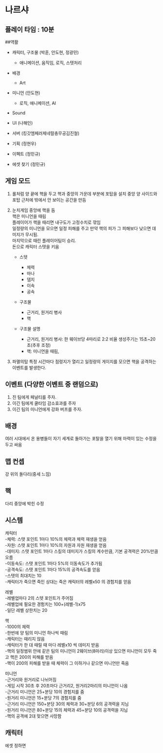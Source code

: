 # 나르샤

## 플레이 타임 : 10분

##역활
- 캐릭터, 구조물 (박훈, 안도현, 정광민)
	- 애니메이션, 움직임, 로직, 스텟처리  

- 배경
	- Art

- 미니언 (안도현)
	- 로직, 애니메이션, AI

- Sound

- UI (나해인)

- 서버 (킹갓엠페러제네럴충무공김진철)

- 기획 (정현우)

- 이펙트 (정민규)

- 에셋 찾기 (정민규)

## 게임 모드
1. 롤처럼
양 끝에 핵을 두고 핵과 중앙의 가운데 부분에 포탑을 설치
중앙 양 사이드와 포탑 근처에 밖에서 안 보이는 공간을 만듬

2. 눈치게임
중앙에 핵을 둠<br>
핵은 미니언을 때림<br> 
플레이어가 핵을 때리면 내구도가 고정수치로 깎임<br>
일정량의 미니언을 모으면 일정 피해를 주고 만약 핵의 피가 그 피해보다 낮으면 데미지가 무시됨.<br>
마지막으로 때린 플레이어팀이 승리.<br>
돈으로 캐릭터 스텟을 키움<br>

	- 스텟
		- 체력  
		- 마나  
		- 뎀지  
		- 이속  
		- 공속  

	- 구조물
		- 근거리, 원거리 병사
		- 핵

	- 구조물 설명
		- 근거리, 원거리 병사: 한 웨이브당 4마리로 2:2 비율 생성주기는 15초~20초(추후 조정)  
		- 핵: 미니언을 때림,

3. 파멸의탑
특정 시간마다 점령지가 열리고 일정량의 게이지를 모으면 핵을 공격하는 이벤트를 발생한다.

## 이벤트 (다양한 이벤트 중 랜덤으로)
1. 진 팀에게 페널티를 주자.
2. 이긴 팀에게 쿨타임 감소효과를 주자
3. 이긴 팀의 미니언에게 강화 버프를 주자.

## 배경
여러 시대에서 온 용병들이 자기 세계로 돌아가는 포탈을 열기 위해 마력이 있는 수정을 두고 싸움

## 맵 컨셉
강 위의 돌다리(중세 느낌)

## 핵
다리 중앙에 박힌 수정

## 시스템
캐릭터<br>
-체력: 스탯 포인트 1마다 10%의 체력과 체력 재생을 얻음<br>
-자원: 스탯 포인트 1마다 10%의 자원과 자원 재생을 얻음<br>
-데미지: 스탯 포인트 1마다 스킬의 데미지가 스킬의 계수만큼, 기본 공격력은 20%만큼 오름<br>
-이동속도: 스탯 포인트 1마다 5%의 이동속도가 추가됨<br>
-공격속도: 스탯 포인트 1마다 15%의 공격속도를 얻음<br>
-스탯의 최대치는 10<br>
-캐릭터가 죽으면 죽인 상대는 죽은 캐릭터의 레벨x50 의 경험치를 얻음<br>

레벨<br>
-레벨업마다 2의 스텟 포인트가 주어짐<br>
-레벨업에 필요한 경험치는 100+(레벨-1)x75<br>
-일단 레벨 상한치는 20<br>

핵<br>
-1000의 체력<br>
-한번에 양 팀의 미니언 하나씩 때림<br>
-캐릭터는 때리지 않음<br>
-캐릭터가 한 대 때릴 때 마다 레벨x10 씩 데미지 받음<br>
-핵의 일정범위 안에 같은 팀의 미니언이 2웨이브(8마리)이상 있으면 미니언이 모두 죽고 핵은 200의 피해를 받음<br>
-핵이 200의 피해를 받을 때 체력이 그 이하거나 같으면 미니언만 죽음

미니언<br>
-근거리와 원거리로 나뉘어짐<br>
-게임 시작 30초 후 20초마다 근거리2, 원거리2마리의 미니언이 나옴<br>
-근거리 미니언은 25+분당 10의 경험치를 줌<br>
-원거리 미니언은 15+분당 7의 경험치를 줌<br>
-근거리 미니언은 150+분당 30의 체력과 30+분당 6의 공격력을 지님<br>
-원거리 미니언은 80+분당 15의 체력과 45+분당 10의 공격력을 지님<br>
-핵의 공격에 2대 맞으면 사망함<br>

## 캐릭터
에셋 정하면 
